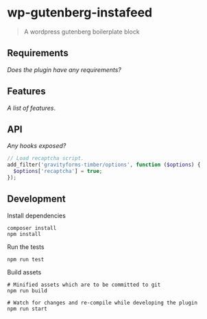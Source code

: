 # wp-gutenberg-instafeed

> A wordpress gutenberg boilerplate block

## Requirements

_Does the plugin have any requirements?_

## Features

_A list of features_.

## API

_Any hooks exposed?_

```php
// Load recaptcha script.
add_filter('gravityforms-timber/options', function ($options) {
  $options['recaptcha'] = true;
});
```

## Development

Install dependencies

    composer install
    npm install

Run the tests

    npm run test

Build assets

    # Minified assets which are to be committed to git
    npm run build

    # Watch for changes and re-compile while developing the plugin
    npm run start
